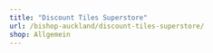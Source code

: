 ```yaml
---
title: "Discount Tiles Superstore"
url: /bishop-auckland/discount-tiles-superstore/
shop: Allgemein
---
```

